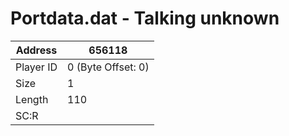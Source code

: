 #  Portdata.dat - Talking unknown
Address   | 656118
----------|-------------
Player ID | 0 (Byte Offset: 0)
Size 	  | 1
Length 	  | 110
SC:R      | 


